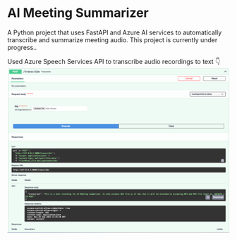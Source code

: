 # AI Meeting Summarizer
A Python project that uses FastAPI and Azure AI services to automatically transcribe and summarize meeting audio.
This project is currently under progress..

Used Azure Speech Services API to transcribe audio recordings to text 👇
![Transcription working](text_to_speech.png)